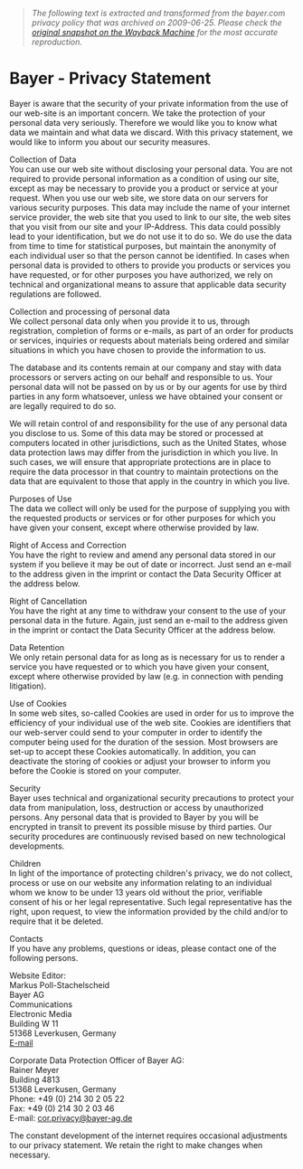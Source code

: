 > *The following text is extracted and transformed from the bayer.com privacy policy that was archived on 2009-06-25. Please check the [original snapshot on the Wayback Machine](https://web.archive.org/web/20090625015643id_/http%3A//www.bayer.com/en/Privacy-Statement.aspx) for the most accurate reproduction.*

# Bayer - Privacy Statement

Bayer is aware that the security of your private information from the use of our web-site is an important concern. We take the protection of your personal data very seriously. Therefore we would like you to know what data we maintain and what data we discard. With this privacy statement, we would like to inform you about our security measures.

Collection of Data  
You can use our web site without disclosing your personal data. You are not required to provide personal information as a condition of using our site, except as may be necessary to provide you a product or service at your request. When you use our web site, we store data on our servers for various security purposes. This data may include the name of your internet service provider, the web site that you used to link to our site, the web sites that you visit from our site and your IP-Address. This data could possibly lead to your identification, but we do not use it to do so. We do use the data from time to time for statistical purposes, but maintain the anonymity of each individual user so that the person cannot be identified. In cases when personal data is provided to others to provide you products or services you have requested, or for other purposes you have authorized, we rely on technical and organizational means to assure that applicable data security regulations are followed.

Collection and processing of personal data  
We collect personal data only when you provide it to us, through registration, completion of forms or e-mails, as part of an order for products or services, inquiries or requests about materials being ordered and similar situations in which you have chosen to provide the information to us.

The database and its contents remain at our company and stay with data processors or servers acting on our behalf and responsible to us. Your personal data will not be passed on by us or by our agents for use by third parties in any form whatsoever, unless we have obtained your consent or are legally required to do so.

We will retain control of and responsibility for the use of any personal data you disclose to us. Some of this data may be stored or processed at computers located in other jurisdictions, such as the United States, whose data protection laws may differ from the jurisdiction in which you live. In such cases, we will ensure that appropriate protections are in place to require the data processor in that country to maintain protections on the data that are equivalent to those that apply in the country in which you live. 

Purposes of Use  
The data we collect will only be used for the purpose of supplying you with the requested products or services or for other purposes for which you have given your consent, except where otherwise provided by law.

Right of Access and Correction  
You have the right to review and amend any personal data stored in our system if you believe it may be out of date or incorrect. Just send an e-mail to the address given in the imprint or contact the Data Security Officer at the address below.

Right of Cancellation  
You have the right at any time to withdraw your consent to the use of your personal data in the future. Again, just send an e-mail to the address given in the imprint or contact the Data Security Officer at the address below.

Data Retention  
We only retain personal data for as long as is necessary for us to render a service you have requested or to which you have given your consent, except where otherwise provided by law (e.g. in connection with pending litigation).

Use of Cookies  
In some web sites, so-called Cookies are used in order for us to improve the efficiency of your individual use of the web site. Cookies are identifiers that our web-server could send to your computer in order to identify the computer being used for the duration of the session. Most browsers are set-up to accept these Cookies automatically. In addition, you can deactivate the storing of cookies or adjust your browser to inform you before the Cookie is stored on your computer.

Security  
Bayer uses technical and organizational security precautions to protect your data from manipulation, loss, destruction or access by unauthorized persons. Any personal data that is provided to Bayer by you will be encrypted in transit to prevent its possible misuse by third parties. Our security procedures are continuously revised based on new technological developments.

Children  
In light of the importance of protecting children's privacy, we do not collect, process or use on our website any information relating to an individual whom we know to be under 13 years old without the prior, verifiable consent of his or her legal representative. Such legal representative has the right, upon request, to view the information provided by the child and/or to require that it be deleted.

Contacts  
If you have any problems, questions or ideas, please contact one of the following persons.

Website Editor:  
Markus Poll-Stachelscheid  
Bayer AG  
Communications  
Electronic Media  
Building W 11  
51368 Leverkusen, Germany  
[E-mail](https://secure.bayer.com/bayer/contact.aspx?lang=en)

Corporate Data Protection Officer of Bayer AG:  
Rainer Meyer  
Building 4813  
51368 Leverkusen, Germany  
Phone: +49 (0) 214 30 2 05 22  
Fax: +49 (0) 214 30 2 03 46  
E-mail: cor.privacy@bayer-ag.de

The constant development of the internet requires occasional adjustments to our privacy statement. We retain the right to make changes when necessary.
